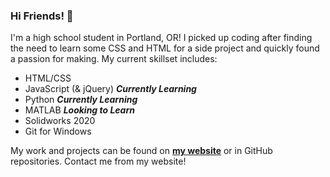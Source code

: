 ### Hi Friends! :tada:

I'm a high school student in Portland, OR! I picked up coding after finding the need to learn some CSS and HTML for a side project and quickly found a passion for making. My current skillset includes:
* HTML/CSS
* JavaScript (& jQuery) **_Currently Learning_**
* Python **_Currently Learning_**
* MATLAB **_Looking to Learn_**
* Solidworks 2020
* Git for Windows

My work and projects can be found on [**my website**](https://marvinlin.me) or in GitHub repositories. Contact me from my website!
